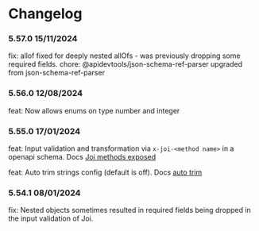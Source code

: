 # Changelog

### 5.57.0 15/11/2024
fix: allof fixed for deeply nested allOfs - was previously dropping some required fields.
chore: @apidevtools/json-schema-ref-parser upgraded from json-schema-ref-parser

### 5.56.0 12/08/2024
feat: Now allows enums on type number and integer

### 5.55.0 17/01/2024
feat: Input validation and transformation via `x-joi-<method name>` in a openapi schema. Docs [Joi methods exposed](https://acr-lfr.github.io/generate-it/#/_pages/template-functions?id=joi-validation-amp-transformation)

feat: Auto trim strings config (default is off). Docs [auto trim](https://acr-lfr.github.io/generate-it/#/_pages/configuration?id=nodegenrc-joi-configuration)

### 5.54.1 08/01/2024
fix: Nested objects sometimes resulted in required fields being dropped in the input validation of Joi.

